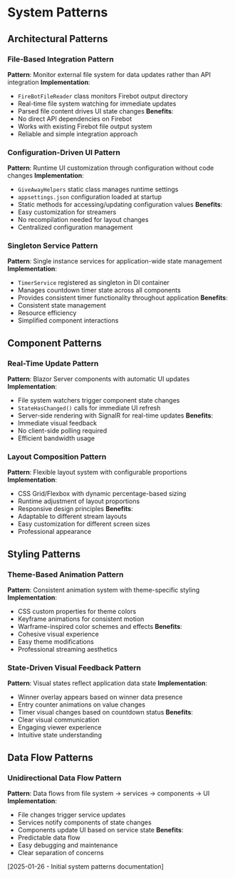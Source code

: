 # System Patterns

## Architectural Patterns

### File-Based Integration Pattern
**Pattern**: Monitor external file system for data updates rather than API integration
**Implementation**: 
- `FireBotFileReader` class monitors Firebot output directory
- Real-time file system watching for immediate updates
- Parsed file content drives UI state changes
**Benefits**: 
- No direct API dependencies on Firebot
- Works with existing Firebot file output system
- Reliable and simple integration approach

### Configuration-Driven UI Pattern
**Pattern**: Runtime UI customization through configuration without code changes
**Implementation**:
- `GiveAwayHelpers` static class manages runtime settings
- `appsettings.json` configuration loaded at startup
- Static methods for accessing/updating configuration values
**Benefits**:
- Easy customization for streamers
- No recompilation needed for layout changes
- Centralized configuration management

### Singleton Service Pattern
**Pattern**: Single instance services for application-wide state management
**Implementation**:
- `TimerService` registered as singleton in DI container
- Manages countdown timer state across all components
- Provides consistent timer functionality throughout application
**Benefits**:
- Consistent state management
- Resource efficiency
- Simplified component interactions

## Component Patterns

### Real-Time Update Pattern
**Pattern**: Blazor Server components with automatic UI updates
**Implementation**:
- File system watchers trigger component state changes
- `StateHasChanged()` calls for immediate UI refresh
- Server-side rendering with SignalR for real-time updates
**Benefits**:
- Immediate visual feedback
- No client-side polling required
- Efficient bandwidth usage

### Layout Composition Pattern
**Pattern**: Flexible layout system with configurable proportions
**Implementation**:
- CSS Grid/Flexbox with dynamic percentage-based sizing
- Runtime adjustment of layout proportions
- Responsive design principles
**Benefits**:
- Adaptable to different stream layouts
- Easy customization for different screen sizes
- Professional appearance

## Styling Patterns

### Theme-Based Animation Pattern
**Pattern**: Consistent animation system with theme-specific styling
**Implementation**:
- CSS custom properties for theme colors
- Keyframe animations for consistent motion
- Warframe-inspired color schemes and effects
**Benefits**:
- Cohesive visual experience
- Easy theme modifications
- Professional streaming aesthetics

### State-Driven Visual Feedback Pattern
**Pattern**: Visual states reflect application data state
**Implementation**:
- Winner overlay appears based on winner data presence
- Entry counter animations on value changes
- Timer visual changes based on countdown status
**Benefits**:
- Clear visual communication
- Engaging viewer experience
- Intuitive state understanding

## Data Flow Patterns

### Unidirectional Data Flow Pattern
**Pattern**: Data flows from file system → services → components → UI
**Implementation**:
- File changes trigger service updates
- Services notify components of state changes
- Components update UI based on service state
**Benefits**:
- Predictable data flow
- Easy debugging and maintenance
- Clear separation of concerns

[2025-01-26 - Initial system patterns documentation]